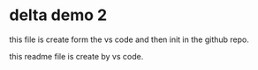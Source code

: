 # delta demo 2 

this file is create form the vs code and then init in the github repo.


this readme file is create by vs code.